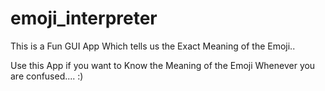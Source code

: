 # emoji_interpreter
This is a Fun GUI App Which tells us the Exact Meaning of the Emoji..

Use this App if you want to Know the Meaning of the Emoji Whenever you are confused.... :) 
 

